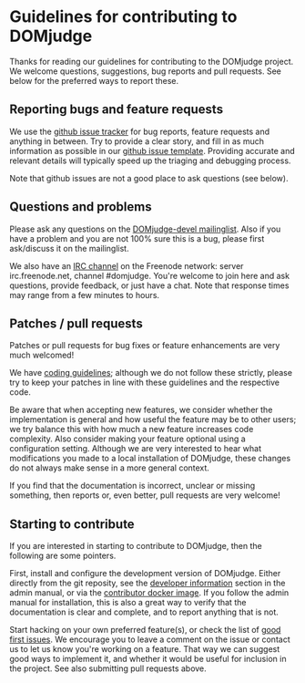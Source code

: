 # Guidelines for contributing to DOMjudge

Thanks for reading our guidelines for contributing to the DOMjudge
project. We welcome questions, suggestions, bug reports and pull
requests. See below for the preferred ways to report these.

## Reporting bugs and feature requests

We use the [github issue tracker](https://github.com/DOMjudge/domjudge/issues)
for bug reports, feature requests and anything in between. Try to provide a
clear story, and fill in as much information as possible in our
[github issue template](https://github.com/DOMjudge/domjudge/blob/master/ISSUE_TEMPLATE.md).
Providing accurate and relevant details will typically speed up the
triaging and debugging process.

Note that github issues are not a good place to ask questions (see below).

## Questions and problems

Please ask any questions on the
[DOMjudge-devel mailinglist](https://www.domjudge.org/mailman/listinfo/domjudge-devel).
Also if you have a problem and you are not 100% sure this is a bug,
please first ask/discuss it on the mailinglist.

We also have an [IRC channel](https://webchat.freenode.net/?channels=domjudge)
on the Freenode network: server irc.freenode.net, channel #domjudge. You're
welcome to join here and ask questions, provide feedback, or just have a chat.
Note that response times may range from a few minutes to hours.

## Patches / pull requests

Patches or pull requests for bug fixes or feature enhancements are very
much welcomed!

We have [coding guidelines](CODINGSTYLE); although we do not follow these
strictly, please try to keep your patches in line with these guidelines and
the respective code.

Be aware that when accepting new features, we consider whether the
implementation is general and how useful the feature may be to other users;
we try balance this with how much a new feature increases code complexity.
Also consider making your feature optional using a configuration setting.
Although we are very interested to hear what modifications you made to a
local installation of DOMjudge, these changes do not always make sense in a
more general context.

If you find that the documentation is incorrect, unclear or missing
something, then reports or, even better, pull requests are very welcome!


## Starting to contribute

If you are interested in starting to contribute to DOMjudge, then the
following are some pointers.

First, install and configure the development version of DOMjudge.
Either directly from the git reposity, see the [developer information](https://www.domjudge.org/docs/admin-manual-10.html)
section in the admin manual, or via the [contributor docker image](https://github.com/DOMjudge/domjudge-packaging/tree/master/docker-contributor).
If you follow the admin manual for installation, this is also a great
way to verify that the documentation is clear and complete, and to
report anything that is not.

Start hacking on your own preferred feature(s), or check the list of [good first issues](https://github.com/DOMjudge/domjudge/issues?q=is%3Aopen+is%3Aissue+label%3A%22good+first+issue%22).
We encourage you to leave a comment on the issue or contact us to let us know
you're working on a feature.
That way we can suggest good ways to implement it, and whether it would
be useful for inclusion in the project. See also submitting pull requests
above.
